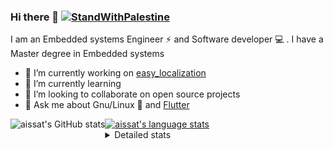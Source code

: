 <!--[![Stand With Palestine](https://raw.githubusercontent.com/TheBSD/StandWithPalestine/main/banner-no-action.svg)](https://thebsd.github.io/StandWithPalestine)-->
### Hi there 👋   [![StandWithPalestine](https://raw.githubusercontent.com/TheBSD/StandWithPalestine/main/badges/StandWithPalestine.svg)](https://github.com/TheBSD/StandWithPalestine/blob/main/docs/README.md)

I am an Embedded systems Engineer ⚡️ and Software developer 💻 . I have a Master degree in Embedded systems
- 🔭 I’m currently working on [easy_localization](https://pub.dev/packages/easy_localization)
- 🌱 I’m currently learning 
- 👯 I’m looking to collaborate on open source projects
- 💬 Ask me about  Gnu/Linux 🐧 and [Flutter](https://flutter.dev) 

<a href="https://profile-summary-for-github.com/user/aissat">
  <img align="left" height="170px" src="https://github-readme-stats.vercel.app/api?username=aissat&show_icons=true&line_height=27&count_private=true&include_all_commits=true" alt="aissat's GitHub stats"/>
  <img src="https://github-readme-stats.vercel.app/api/top-langs/?username=aissat&hide_langs_below=5&layout=compact" alt="aissat's language stats"/>
</a>

<details>
<summary>Detailed stats</summary>
 

### 🧐 Waka Stats

<!--START_SECTION:waka-->
![Code Time](http://img.shields.io/badge/Code%20Time-6%2C669%20hrs%2020%20mins-blue)

![Profile Views](http://img.shields.io/badge/Profile%20Views-0-blue)

![Lines of code](https://img.shields.io/badge/From%20Hello%20World%20I%27ve%20Written-2.2%20million%20lines%20of%20code-blue)

**🐱 My GitHub Data** 

> 📦 123.3 kB Used in GitHub's Storage 
 > 
> 🏆 19 Contributions in the Year 2025
 > 
> 💼 Opted to Hire
 > 
> 📜 172 Public Repositories 
 > 
> 🔑 33 Private Repositories 
 > 
**I'm a Night 🦉** 

```text
🌞 Morning                596 commits         ██░░░░░░░░░░░░░░░░░░░░░░░   07.55 % 
🌆 Daytime                1372 commits        ████░░░░░░░░░░░░░░░░░░░░░   17.39 % 
🌃 Evening                3298 commits        ██████████░░░░░░░░░░░░░░░   41.81 % 
🌙 Night                  2623 commits        ████████░░░░░░░░░░░░░░░░░   33.25 % 
```
📅 **I'm Most Productive on Thursday** 

```text
Monday                   729 commits         ██░░░░░░░░░░░░░░░░░░░░░░░   09.24 % 
Tuesday                  1228 commits        ████░░░░░░░░░░░░░░░░░░░░░   15.57 % 
Wednesday                989 commits         ███░░░░░░░░░░░░░░░░░░░░░░   12.54 % 
Thursday                 1586 commits        █████░░░░░░░░░░░░░░░░░░░░   20.10 % 
Friday                   1323 commits        ████░░░░░░░░░░░░░░░░░░░░░   16.77 % 
Saturday                 1300 commits        ████░░░░░░░░░░░░░░░░░░░░░   16.48 % 
Sunday                   734 commits         ██░░░░░░░░░░░░░░░░░░░░░░░   09.30 % 
```


📊 **This Week I Spent My Time On** 

```text
🕑︎ Time Zone: Africa/Algiers

💬 Programming Languages: 
Python                   14 mins             ████████████████░░░░░░░░░   63.46 % 
YAML                     6 mins              ███████░░░░░░░░░░░░░░░░░░   27.90 % 
JSON                     1 min               ██░░░░░░░░░░░░░░░░░░░░░░░   07.80 % 
Pawn                     0 secs              ░░░░░░░░░░░░░░░░░░░░░░░░░   00.84 % 

🔥 Editors: 
VS Code                  22 mins             █████████████████████████   100.00 % 

💻 Operating System: 
Linux                    22 mins             █████████████████████████   100.00 % 
```

**I Mostly Code in Dart** 

```text
Dart                     35 repos            ████████░░░░░░░░░░░░░░░░░   32.41 % 
C++                      11 repos            ███░░░░░░░░░░░░░░░░░░░░░░   10.19 % 
TypeScript               11 repos            ███░░░░░░░░░░░░░░░░░░░░░░   10.19 % 
JavaScript               7 repos             ██░░░░░░░░░░░░░░░░░░░░░░░   06.48 % 
Rust                     3 repos             █░░░░░░░░░░░░░░░░░░░░░░░░   02.78 % 
```



**Timeline**

![Lines of Code chart](https://raw.githubusercontent.com/aissat/aissat/master/assets/bar_graph.png)


 Last Updated on 12/04/2025 01:18:19 UTC
<!--END_SECTION:waka-->

</details>
